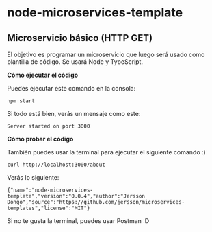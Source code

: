 # node-microservices-template
Microservicio básico (HTTP GET) 
---
El objetivo es programar un microservicio que luego será usado como plantilla de código. Se usará Node y TypeScript.

**Cómo ejecutar el código** </br>

Puedes ejecutar este comando en la consola:
```
npm start
```
Si todo está bien, verás un mensaje como este:
```
Server started on port 3000
```

**Cómo probar el código** </br>

También puedes usar la terminal para ejecutar el siguiente comando :)

```
curl http://localhost:3000/about
```

Verás lo siguiente:
```
{"name":"node-microservices-template","version":"0.0.4","author":"Jersson Dongo","source":"https://github.com/jersson/microservices-templates","license":"MIT"}
```

Si no te gusta la terminal, puedes usar Postman :D